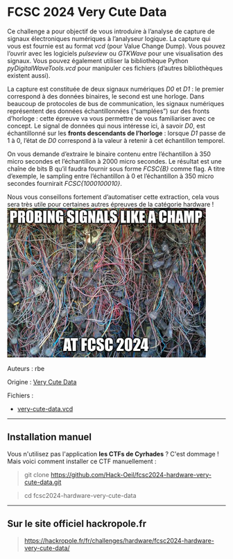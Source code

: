 # FCSC 2024 Very Cute Data

Ce challenge a pour objectif de vous introduire à l’analyse de capture de signaux électroniques numériques à l’analyseur logique. La capture qui vous est fournie est au format *vcd* (pour Value Change Dump). Vous pouvez l’ouvrir avec les logiciels *pulseview* ou *GTKWave* pour une visualisation des signaux. Vous pouvez également utiliser la bibliothèque Python *pyDigitalWaveTools.vcd* pour manipuler ces fichiers (d’autres bibliothèques existent aussi).

La capture est constituée de deux signaux numériques *D0* et *D1* : le premier correspond à des données binaires, le second est une horloge. Dans beaucoup de protocoles de bus de communication, les signaux numériques représentent des données échantillonnées (“samplées”) sur des fronts d’horloge : cette épreuve va vous permettre de vous familiariser avec ce concept. Le signal de données qui nous intéresse ici, à savoir *D0*, est échantillonné sur les **fronts descendants de l’horloge** : lorsque *D1* passe de 1 à 0, l’état de *D0* correspond à la valeur à retenir à cet échantillon temporel.

On vous demande d’extraire le binaire contenu entre l’échantillon à 350 micro secondes et l’échantillon à 2000 micro secondes. Le résultat est une chaîne de bits B qu’il faudra fournir sous forme *FCSC{B}* comme flag. A titre d’exemple, le sampling entre l’échantillon à 0 et l’échantillon à 350 micro secondes fournirait *FCSC{1000100010}*.

Nous vous conseillons fortement d’automatiser cette extraction, cela vous sera très utile pour certaines autres épreuves de la catégorie hardware !
![very_cute_data.png](very_cute_data.png)

Auteurs : rbe

Origine : [Very Cute Data](https://hackropole.fr/fr/challenges/hardware/fcsc2024-hardware-very-cute-data/)


Fichiers :
- [very-cute-data.vcd](very-cute-data.vcd)

-----------


## Installation manuel
Vous n'utilisez pas l'application **les CTFs de Cyrhades** ? C'est dommage !
Mais voici comment installer ce CTF manuellement :

> git clone https://github.com/Hack-Oeil/fcsc2024-hardware-very-cute-data.git

> cd fcsc2024-hardware-very-cute-data


-----------

## Sur le site officiel hackropole.fr
> https://hackropole.fr/fr/challenges/hardware/fcsc2024-hardware-very-cute-data/